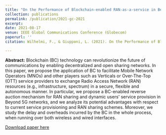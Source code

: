 ```yaml
---
title: "On the Performance of Blockchain-enabled RAN-as-a-service in Beyond 5G Networks"
collection: publications
permalink: /publication/2021-gc-2021
excerpt: 
date: 2021-08-17
venue: IEEE Global Communications Conference (Globecom)
paperurl: ''
citation: Wilhelmi, F., & Giupponi, L. (2021). On the Performance of Blockchain-enabled RAN-as-a-service in Beyond 5G Networks.

---
```

**Abstract:** Blockchain (BC) technology can revolutionize the future of communications by enabling decentralized and open sharing networks. In this paper, we propose the application of BC to facilitate Mobile Network Operators (MNOs) and other players such as Verticals or Over-The-Top (OTT) service providers to exchange Radio Access Network (RAN) resources (e.g., infrastructure, spectrum) in a secure, flexible and autonomous manner. In particular, we propose a BC-enabled reverse auction mechanism for RAN sharing and dynamic users' service provision in Beyond 5G networks, and we analyze its potential advantages with respect to current service provisioning and RAN sharing schemes. Moreover, we study the delay and overheads incurred by the BC in the whole process, when running over both wireless and wired interfaces.

[Download paper here](https://arxiv.org/pdf/2105.14221.pdf)